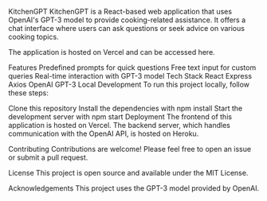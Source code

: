 KitchenGPT
KitchenGPT is a React-based web application that uses OpenAI's GPT-3 model to provide cooking-related assistance. It offers a chat interface where users can ask questions or seek advice on various cooking topics.

The application is hosted on Vercel and can be accessed here.

Features
Predefined prompts for quick questions
Free text input for custom queries
Real-time interaction with GPT-3 model
Tech Stack
React
Express
Axios
OpenAI GPT-3
Local Development
To run this project locally, follow these steps:

Clone this repository
Install the dependencies with npm install
Start the development server with npm start
Deployment
The frontend of this application is hosted on Vercel. The backend server, which handles communication with the OpenAI API, is hosted on Heroku.

Contributing
Contributions are welcome! Please feel free to open an issue or submit a pull request.

License
This project is open source and available under the MIT License.

Acknowledgements
This project uses the GPT-3 model provided by OpenAI.
